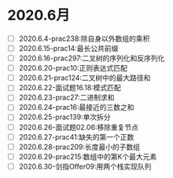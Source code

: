 # 2020.6月
- [ ] 2020.6.4-prac238:除自身以外数组的乘积
- [ ] 2020.6.15-prac14:最长公共前缀
- [ ] 2020.6.16-prac297:二叉树的序列化和反序列化
- [ ] 2020.6.20-prac10:正则表达式匹配
- [ ] 2020.6.21-prac124:二叉树中的最大路径和
- [ ] 2020.6.22-面试题16.18:模式匹配
- [ ] 2020.6.23-prac27:二进制求和
- [ ] 2020.6.24-prac16:最接近的三数之和
- [ ] 2020.6.25-prac139:单次拆分
- [ ] 2020.6.26-面试题02.06:移除重复节点
- [ ] 2020.6.27-prac41:缺失的第一个正数
- [ ] 2020.6.28-prac209:长度最小的子数组
- [ ] 2020.6.29-prac215:数组中的第K个最大元素
- [ ] 2020.6.30-剑指Offer09:用两个栈实现队列